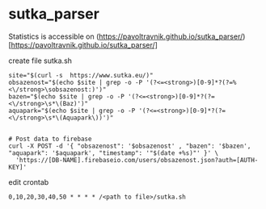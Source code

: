 # sutka_parser


Statistics is accessible on (https://pavoltravnik.github.io/sutka_parser/)[https://pavoltravnik.github.io/sutka_parser/]


create file sutka.sh
```
site="$(curl -s  https://www.sutka.eu/)"
obsazenost="$(echo $site | grep -o -P '(?<=<strong>)[0-9]*?(?=%<\/strong>\sobsazenost:)')"
bazen="$(echo $site | grep -o -P '(?<=<strong>)[0-9]*?(?=<\/strong>\s*\(Baz)')"
aquapark="$(echo $site | grep -o -P '(?<=<strong>)[0-9]*?(?=<\/strong>\s*\(Aquapark\))')"


# Post data to firebase
curl -X POST -d '{ "obsazenost": '$obsazenost' , "bazen": '$bazen', "aquapark": '$aquapark', "timestamp": '"$(date +%s)"' }' \
  'https://[DB-NAME].firebaseio.com/users/obsazenost.json?auth=[AUTH-KEY]'
```

edit crontab

```
0,10,20,30,40,50 * * * * /<path to file>/sutka.sh
```